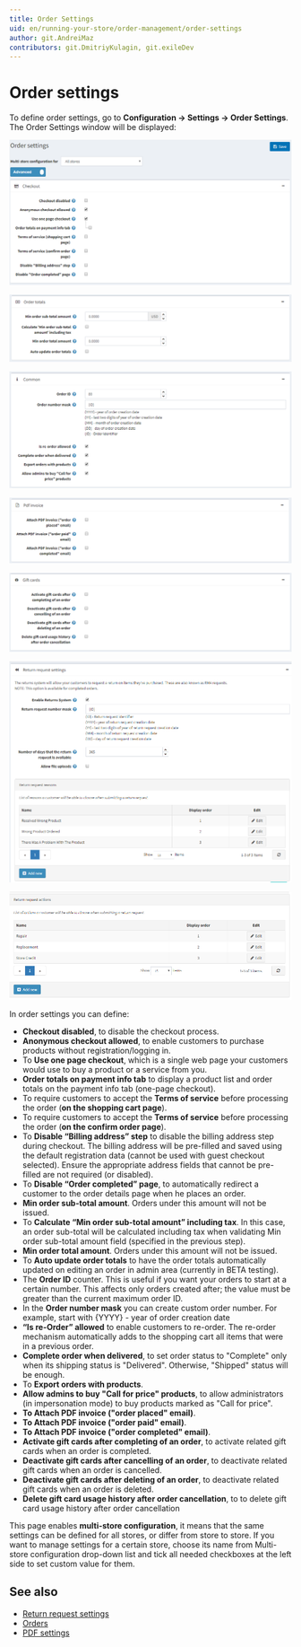 ```yaml
---
title: Order Settings
uid: en/running-your-store/order-management/order-settings
author: git.AndreiMaz
contributors: git.DmitriyKulagin, git.exileDev
---
```


# Order settings

To define order settings, go to **Configuration → Settings → Order Settings**. The Order Settings window will be displayed:

![Checkout](_static/order-settings/checkout.png)

![Totals](_static/order-settings/totals.png)

![Common](_static/order-settings/common.png)

![PDF invoice](_static/order-settings/pdf-invoice.png)

![Gift cards](_static/order-settings/gift-cards.png)

![Return reasons](_static/order-settings/return-request-settings-reasons.png)

![Return actions](_static/order-settings/return-request-settings-actions.png)

In order settings you can define:

* **Checkout disabled**, to disable the checkout process.
* **Anonymous checkout allowed**, to enable customers to purchase products without registration/logging in.
* To **Use one page checkout**, which is a single web page your customers would use to buy a product or a service from you.
* **Order totals on payment info tab** to display a product list and order totals on the payment info tab (one-page checkout).
* To require customers to accept the **Terms of service** before processing the order (**on the shopping cart page**).
* To require customers to accept the **Terms of service** before processing the order (**on the confirm order page**).
* To **Disable “Billing address” step** to disable the billing address step during checkout. The billing address will be pre-filled and saved using the default registration data (cannot be used with guest checkout selected). Ensure the appropriate address fields that cannot be pre-filled are not required (or disabled).
* To **Disable “Order completed” page**, to automatically redirect a customer to the order details page when he places an order.
* **Min order sub-total amount**. Orders under this amount will not be issued.
* To **Calculate “Min order sub-total amount” including tax**. In this case, an order sub-total will be calculated including tax when validating Min order sub-total amount field (specified in the previous step).
* **Min order total amount**. Orders under this amount will not be issued.
* To **Auto update order totals** to have the order totals automatically updated on editing an order in admin area (currently in BETA testing).
* The **Order ID** counter. This is useful if you want your orders to start at a certain number. This affects only orders created after; the value must be greater than the current maximum order ID.
* In the **Order number mask** you can create custom order number. For example, start with {YYYY} - year of order creation date
* **“Is re-Order” allowed** to enable customers to re-order. The re-order mechanism automatically adds to the shopping cart all items that were in a previous order.
* **Complete order when delivered**, to set order status to "Complete" only when its shipping status is "Delivered". Otherwise, "Shipped" status will be enough.
* To **Export orders with products**.
* **Allow admins to buy "Call for price" products**, to allow administrators (in impersonation mode) to buy products marked as "Call for price".
* **To Attach PDF invoice ("order placed" email)**.
* **To Attach PDF invoice ("order paid" email)**.
* **To Attach PDF invoice ("order completed" email)**.
* **Activate gift cards after completing of an order**, to activate related gift cards when an order is completed.
* **Deactivate gift cards after cancelling of an order**, to deactivate related gift cards when an order is cancelled.
* **Deactivate gift cards after deleting of an order**, to deactivate related gift cards when an order is deleted.
* **Delete gift card usage history after order cancellation**, to to delete gift card usage history after order cancellation

This page enables **multi-store configuration**, it means that the same settings can be defined for all stores, or differ from store to store. If you want to manage settings for a certain store, choose its name from Multi-store configuration drop-down list and tick all needed checkboxes at the left side to set custom value for them.

## See also

* [Return request settings](xref:en/user-guide/running/order-management/return-requests/index)
* [Orders](xref:en/user-guide/running/order-management/orders/index)
* [PDF settings](xref:en/user-guide/configuring/setting-up/main-store/pdf-settings)
